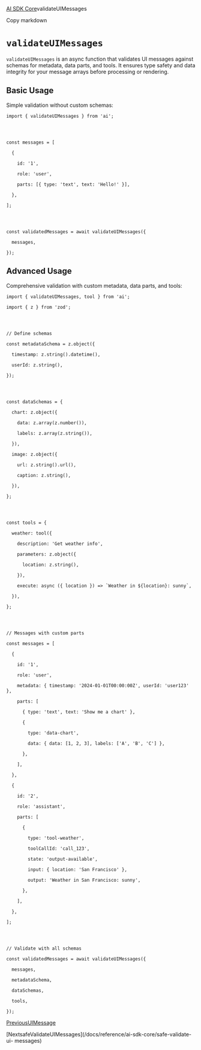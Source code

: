 [AI SDK Core](/docs/ai-sdk-core)validateUIMessages

Copy markdown

# `validateUIMessages`

`validateUIMessages` is an async function that validates UI messages against
schemas for metadata, data parts, and tools. It ensures type safety and data
integrity for your message arrays before processing or rendering.

## Basic Usage

Simple validation without custom schemas:

    
    
    import { validateUIMessages } from 'ai';
    
    
    
    
    const messages = [
    
      {
    
        id: '1',
    
        role: 'user',
    
        parts: [{ type: 'text', text: 'Hello!' }],
    
      },
    
    ];
    
    
    
    
    const validatedMessages = await validateUIMessages({
    
      messages,
    
    });

## Advanced Usage

Comprehensive validation with custom metadata, data parts, and tools:

    
    
    import { validateUIMessages, tool } from 'ai';
    
    import { z } from 'zod';
    
    
    
    
    // Define schemas
    
    const metadataSchema = z.object({
    
      timestamp: z.string().datetime(),
    
      userId: z.string(),
    
    });
    
    
    
    
    const dataSchemas = {
    
      chart: z.object({
    
        data: z.array(z.number()),
    
        labels: z.array(z.string()),
    
      }),
    
      image: z.object({
    
        url: z.string().url(),
    
        caption: z.string(),
    
      }),
    
    };
    
    
    
    
    const tools = {
    
      weather: tool({
    
        description: 'Get weather info',
    
        parameters: z.object({
    
          location: z.string(),
    
        }),
    
        execute: async ({ location }) => `Weather in ${location}: sunny`,
    
      }),
    
    };
    
    
    
    
    // Messages with custom parts
    
    const messages = [
    
      {
    
        id: '1',
    
        role: 'user',
    
        metadata: { timestamp: '2024-01-01T00:00:00Z', userId: 'user123' },
    
        parts: [
    
          { type: 'text', text: 'Show me a chart' },
    
          {
    
            type: 'data-chart',
    
            data: { data: [1, 2, 3], labels: ['A', 'B', 'C'] },
    
          },
    
        ],
    
      },
    
      {
    
        id: '2',
    
        role: 'assistant',
    
        parts: [
    
          {
    
            type: 'tool-weather',
    
            toolCallId: 'call_123',
    
            state: 'output-available',
    
            input: { location: 'San Francisco' },
    
            output: 'Weather in San Francisco: sunny',
    
          },
    
        ],
    
      },
    
    ];
    
    
    
    
    // Validate with all schemas
    
    const validatedMessages = await validateUIMessages({
    
      messages,
    
      metadataSchema,
    
      dataSchemas,
    
      tools,
    
    });

[PreviousUIMessage](/docs/reference/ai-sdk-core/ui-message)

[NextsafeValidateUIMessages](/docs/reference/ai-sdk-core/safe-validate-ui-
messages)

